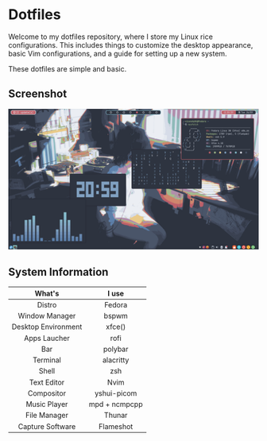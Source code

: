 # Dotfiles

Welcome to my dotfiles repository, where I store my Linux rice configurations. This includes things to customize the desktop appearance, basic Vim configurations, and a guide for setting up a new system.

These dotfiles are simple and basic.

## Screenshot
![](showcase.png)

## System Information

|      What's           | I use         |
| :-------------------: | :-----------: |
| Distro                | Fedora        |
| Window Manager        | bspwm         |
| Desktop Environment   | xfce()        |
| Apps Laucher          | rofi          |
| Bar                   | polybar       |
| Terminal              | alacritty     |
| Shell                 | zsh           |
| Text Editor           | Nvim          |
| Compositor            | yshui-picom   |
| Music Player          | mpd + ncmpcpp |
| File Manager          | Thunar        |
| Capture Software      | Flameshot     |

